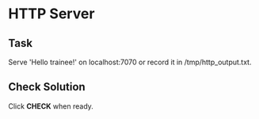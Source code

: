# HTTP Server

## Task
Serve 'Hello trainee!' on localhost:7070 or record it in /tmp/http_output.txt.

## Check Solution
Click **CHECK** when ready.
